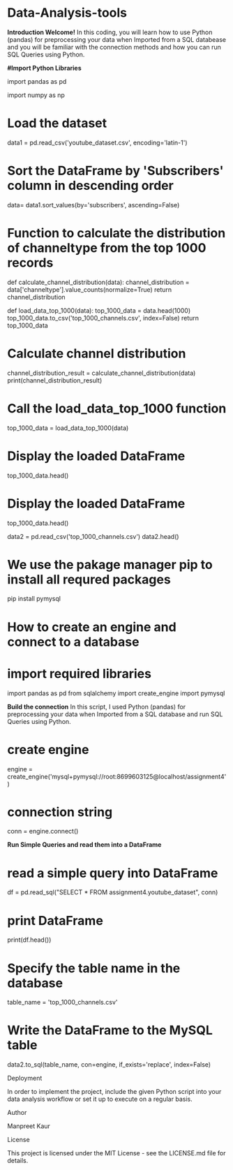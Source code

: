 # Data-Analysis-tools

**Introduction
Welcome!**
In this coding, you will learn how to use Python (pandas) for preprocessing your data when Imported from a SQL databease and you will be familiar with the connection methods and how you can run SQL Queries using Python.

**#Import Python Libraries**

import pandas as pd

import numpy as np

# Load the dataset
data1 = pd.read_csv('youtube_dataset.csv', encoding='latin-1')


# Sort the DataFrame by 'Subscribers' column in descending order
data= data1.sort_values(by='subscribers', ascending=False)

# Function to calculate the distribution of channeltype from the top 1000 records
def calculate_channel_distribution(data):
    channel_distribution = data['channeltype'].value_counts(normalize=True)
    return channel_distribution

def load_data_top_1000(data):
    top_1000_data = data.head(1000)
    top_1000_data.to_csv('top_1000_channels.csv', index=False)
    return top_1000_data

# Calculate channel distribution
channel_distribution_result = calculate_channel_distribution(data)
print(channel_distribution_result)

# Call the load_data_top_1000 function
top_1000_data = load_data_top_1000(data)

# Display the loaded DataFrame
top_1000_data.head()

# Display the loaded DataFrame
top_1000_data.head()

data2 = pd.read_csv('top_1000_channels.csv')
data2.head()

# We use the pakage manager pip to install all requred packages
pip install pymysql

# How to create an engine and connect to a database

# import required libraries
import pandas as pd
from sqlalchemy import create_engine
import pymysql

**Build the connection**
In this script, I used Python (pandas) for preprocessing your data when Imported from a SQL database and run SQL Queries using Python.
# create engine
engine = create_engine('mysql+pymysql://root:8699603125@localhost/assignment4')

# connection string
conn = engine.connect()

**Run Simple Queries and read them into a DataFrame**

# read a simple query into DataFrame
df = pd.read_sql("SELECT * FROM assignment4.youtube_dataset", conn)

# print DataFrame
print(df.head())

# Specify the table name in the database
table_name = 'top_1000_channels.csv'

# Write the DataFrame to the MySQL table
data2.to_sql(table_name, con=engine, if_exists='replace', index=False)

Deployment

In order to implement the project, include the given Python script into your data analysis workflow or set it up to execute on a regular basis.

Author

Manpreet Kaur

License

This project is licensed under the MIT License - see the LICENSE.md file for details.
